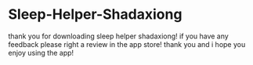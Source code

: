 # Sleep-Helper-Shadaxiong
thank you for downloading sleep helper shadaxiong!
if you have any feedback please right a review in the app store!
thank you and i hope you enjoy using the app!
